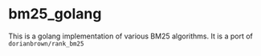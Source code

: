 # bm25_golang
This is a golang implementation of various BM25 algorithms. It is a port of `dorianbrown/rank_bm25` 
